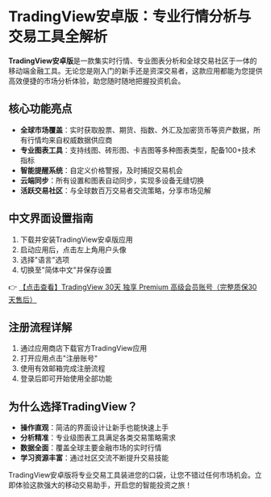 # TradingView安卓版：专业行情分析与交易工具全解析

**TradingView安卓版**是一款集实时行情、专业图表分析和全球交易社区于一体的移动端金融工具。无论您是刚入门的新手还是资深交易者，这款应用都能为您提供高效便捷的市场分析体验，助您随时随地把握投资机会。

## 核心功能亮点

- **全球市场覆盖**：实时获取股票、期货、指数、外汇及加密货币等资产数据，所有行情均来自权威数据供应商
- **专业图表工具**：支持线图、砖形图、卡吉图等多种图表类型，配备100+技术指标
- **智能提醒系统**：自定义价格警报，及时捕捉交易机会
- **云端同步**：所有设置和图表自动同步，实现多设备无缝切换
- **活跃交易社区**：与全球数百万交易者交流策略，分享市场见解

## 中文界面设置指南

1. 下载并安装TradingView安卓版应用
2. 启动应用后，点击左上角用户头像
3. 选择"语言"选项
4. 切换至"简体中文"并保存设置

👉 [【点击查看】TradingView 30天 独享 Premium 高级会员账号（完整质保30天售后）](https://bit.ly/TradingView-Pro)

## 注册流程详解

1. 通过应用商店下载官方TradingView应用
2. 打开应用点击"注册账号"
3. 使用有效邮箱完成注册流程
4. 登录后即可开始使用全部功能

## 为什么选择TradingView？

- **操作直观**：简洁的界面设计让新手也能快速上手
- **分析精准**：专业级图表工具满足各类交易策略需求
- **数据全面**：覆盖全球主要金融市场的实时行情
- **学习资源丰富**：通过社区交流不断提升交易技能

TradingView安卓版将专业交易工具装进您的口袋，让您不错过任何市场机会。立即体验这款强大的移动交易助手，开启您的智能投资之旅！